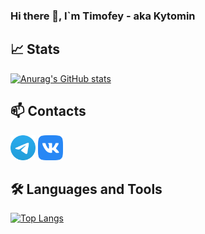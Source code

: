 ### Hi there 👋, I`m Timofey - aka Kytomin

## 📈 Stats

[![Anurag's GitHub stats](https://github-readme-stats.vercel.app/api?username=kytomin)](https://github.com/anuraghazra/github-readme-stats)

## 📫 Contacts
[<img height="40" src="docs/assests/images/Telegram.svg">][Telegram]
[<img height="40" src="docs/assests/images/VK.svg">][VK]

[//]:  https://github.com/sindresorhus/css-in-readme-like-wat

## 🛠️ Languages and Tools
[![Top Langs](https://github-readme-stats.vercel.app/api/top-langs/?username=kytomin)](https://github.com/anuraghazra/github-readme-stats)

[Telegram]: https://t.me/kytomin
[VK]: https://vk.com/kytomin
